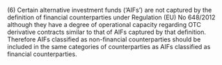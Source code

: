 (6) Certain alternative investment funds (‘AIFs’) are not captured by the definition of financial counterparties under Regulation (EU) No 648/2012 although they have a degree of operational capacity regarding OTC derivative contracts similar to that of AIFs captured by that definition. Therefore AIFs classified as non-financial counterparties should be included in the same categories of counterparties as AIFs classified as financial counterparties.